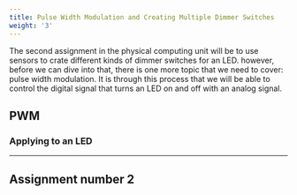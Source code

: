 ```yaml
---
title: Pulse Width Modulation and Creating Multiple Dimmer Switches
weight: '3'
---
```


The second assignment  in the physical computing unit will be to use sensors to crate different kinds of dimmer switches for an LED. however, before we can dive into that, there is one more topic that we need to cover: pulse width modulation. It is through this process that we will be able to control the digital signal that turns an LED on and off with an analog signal.

## PWM

### Applying to an LED

---

## Assignment number 2